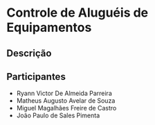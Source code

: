 # Controle de Aluguéis de Equipamentos

## Descrição

## Participantes
- Ryann Victor De Almeida Parreira
- Matheus Augusto Avelar de Souza
- Miguel Magalhães Freire de Castro
- João Paulo de Sales Pimenta
